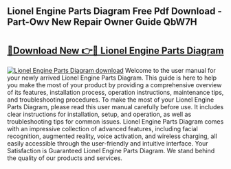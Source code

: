 ## Lionel Engine Parts Diagram Free Pdf Download - Part-Owv New Repair Owner Guide QbW7H

# <h2><a href="http://dfro51m.blite.top/?on=Lionel+Engine+Parts+Diagram">🔗Download New 👉🔴 Lionel Engine Parts Diagram</a></h2>

[![Lionel Engine Parts Diagram download](https://i.imgur.com/lujVjoI.png)](http://dfro51m.blite.top/?on=Lionel+Engine+Parts+Diagram)
Welcome to the user manual for your newly arrived Lionel Engine Parts Diagram. This guide is here to help you make the most of your product by providing a comprehensive overview of its features, installation process, operation instructions, maintenance tips, and troubleshooting procedures. To make the most of your Lionel Engine Parts Diagram, please read this user manual carefully before use. It includes clear instructions for installation, setup, and operation, as well as troubleshooting tips for common issues. Lionel Engine Parts Diagram comes with an impressive collection of advanced features, including facial recognition, augmented reality, voice activation, and wireless charging, all easily accessible through the user-friendly and intuitive interface. Your Satisfaction is Guaranteed Lionel Engine Parts Diagram. We stand behind the quality of our products and services.

